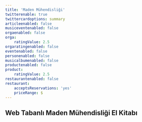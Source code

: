 ```yaml
---
title: 'Maden Mühendisliği'
twitterenable: true
twittercardoptions: summary
articleenabled: false
musiceventenabled: false
orgaenabled: false
orga:
    ratingValue: 2.5
orgaratingenabled: false
eventenabled: false
personenabled: false
musicalbumenabled: false
productenabled: false
product:
    ratingValue: 2.5
restaurantenabled: false
restaurant:
    acceptsReservations: 'yes'
    priceRange: $
---
```


<h2 id="mcetoc_1c49std1f0">Web Tabanlı Maden M&uuml;hendisliği El Kitabı</h2>